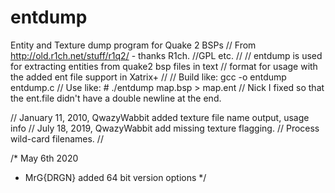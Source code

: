 # entdump
Entity and Texture dump program for Quake 2 BSPs
// From http://old.r1ch.net/stuff/r1q2/ - thanks R1ch.
//GPL etc.
//
// entdump is used for extracting entities from quake2 bsp files in text
// format for usage with the added ent file support in Xatrix+
//
// Build like: gcc -o entdump entdump.c
// Use like:  # ./entdump map.bsp > map.ent
// Nick I fixed so that the ent.file didn't have a double newline at the end.

// January 11, 2010, QwazyWabbit added texture file name output, usage info
// July 18, 2019, QwazyWabbit add missing texture flagging.
// Process wild-card filenames.
//

/* May 6th 2020
*  MrG{DRGN} added 64 bit version options
*/
